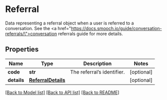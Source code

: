 # Referral

Data representing a referral object when a user is referred to a conversation. See the <a href=\"https://docs.smooch.io/guide/conversation-referrals/\">conversation referrals</a> guide for more details. 
## Properties
Name | Type | Description | Notes
------------ | ------------- | ------------- | -------------
**code** | **str** | The referral’s identifier. | [optional] 
**details** | [**ReferralDetails**](ReferralDetails.md) |  | [optional] 

[[Back to Model list]](../README.md#documentation-for-models) [[Back to API list]](../README.md#documentation-for-api-endpoints) [[Back to README]](../README.md)


